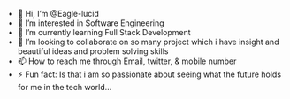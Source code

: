 - 👋 Hi, I’m @Eagle-lucid
- 👀 I’m interested in Software Engineering
- 🌱 I’m currently learning Full Stack Development
- 💞️ I’m looking to collaborate on so many project which i have insight and beautiful ideas and problem solving skills
- 📫 How to reach me through Email, twitter, & mobile number
- ⚡ Fun fact: Is that i am so passionate about seeing what the future holds for me in the tech world... 

<!---
Eagle-lucid/Eagle-lucid is a ✨ special ✨ repository because its `README.md` (this file) appears on your GitHub profile.
You can click the Preview link to take a look at your changes.
--->
